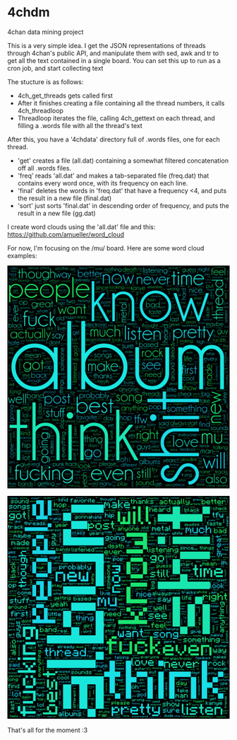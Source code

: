 4chdm
=====

4chan data mining project

This is a very simple idea. I get the JSON representations of threads through 4chan's public API, and 
manipulate them with sed, awk and tr to get all the text contained in a single board. You can set this
up to run as a cron job, and start collecting text

The stucture is as follows: 
* 4ch_get_threads gets called first
* After it finishes creating a file containing all the thread numbers, it calls 4ch_threadloop
* Threadloop iterates the file, calling 4ch_gettext on each thread, and filling a .words file with all the thread's text

After this, you have a '4chdata' directory full of .words files, one for each thread.
 
* 'get' creates a file (all.dat) containing a somewhat filtered concatenation off all .words files.
* 'freq' reads 'all.dat' and makes a tab-separated file (freq.dat) that contains every word once, with its frequency on each line.
* 'final' deletes the words in 'freq.dat' that have a frequency <4, and puts the result in a new file (final.dat)
* 'sort' just sorts 'final.dat'  in descending order of frequency, and puts the result in a new file (gg.dat)

I create word clouds using the 'all.dat' file and this: https://github.com/amueller/word_cloud

For now, I'm focusing on the /mu/ board. Here are some word cloud examples: 

![Alt text](mu1395402189.png)

![Alt text](mu4.png)

That's all for the moment :3
